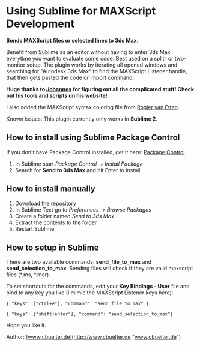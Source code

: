 Using Sublime for MAXScript Development
================

**Sends MAXScript files or selected lines to 3ds Max.**

Benefit from Sublime as an editor without having to enter 3ds Max everytime you want to evaluate some code. Best used on a split- or two-monitor setup. The plugin works by iterating all opened windows and searching for "Autodesk 3ds Max" to find the MAXScript Listener handle, that then gets pasted the code or import command.

**Huge thanks to [Johannes](http://alfastuff.wordpress.com "Johannes") for figuring out all the
complicated stuff! Check out his tools and scripts on his website!**

I also added the MAXScript syntax coloring file from [Rogier van Etten](http://www.linkedin.com/in/frambooz "Rogier van Etten").

Known issues: This plugin currently only works in **Sublime 2**.

How to install using Sublime Package Control
------------------
If you don't have Package Control installed, get it here: [Package Control](https://sublime.wbond.net/installation#st2 "https://sublime.wbond.net/installation#st2")

1. In Sublime start *Package Control -> Install Package*
2. Search for **Send to 3ds Max** and hit Enter to install

How to install manually
------------------
1. Download the repository
2. In Sublime Text go to *Preferences -> Browse Packages*
3. Create a folder named *Send to 3ds Max*
4. Extract the contents to the folder
5. Restart Sublime

How to setup in Sublime
------------------
There are two available commands: **send_file_to_max** and **send_selection_to_max**.
Sending files will check if they are valid maxscript files (*.ms, *.mcr).

To set shortcuts for the commands, edit your **Key Bindings - User** file and bind to any key you like (I mimic the MAXScript Listener keys here):

```{ "keys": ["ctrl+e"], "command": "send_file_to_max" }```

```{ "keys": ["shift+enter"], "command": "send_selection_to_max"}```

Hope you like it.



Author: [www.cbuelter.de](http://www.cbuelter.de "www.cbuelter.de")
